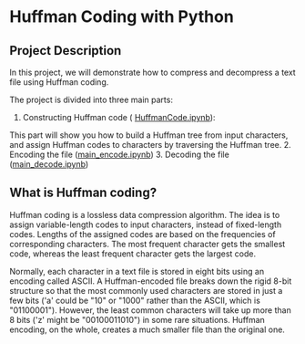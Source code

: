 # Huffman Coding with Python
## Project Description
In this project, we will demonstrate how to compress and decompress a text file using Huffman coding.  

The project is divided into three main parts:

 1.  Constructing Huffman code ( [HuffmanCode.ipynb](https://github.com/ybruce61414/Data-Structures/blob/master/Tree/HuffmanCoding/HuffmanCode.ipynb)):
 
 This part will show you how to build a Huffman tree from input characters, and assign Huffman codes to characters by traversing the Huffman tree. 
 2.   Encoding the file ([main_encode.ipynb](https://github.com/ybruce61414/Data-Structures/blob/master/Tree/HuffmanCoding/main_encode.ipynb)) 
 3.  Decoding the file ([main_decode.ipynb](https://github.com/ybruce61414/Data-Structures/blob/master/Tree/HuffmanCoding/main_decode.ipynb))

## What is Huffman coding?
Huffman coding is a lossless data compression algorithm. The idea is to assign variable-length codes to input characters, instead of fixed-length codes. Lengths of the assigned codes are based on the frequencies of corresponding characters. The most frequent character gets the smallest code, whereas the least frequent character gets the largest code.

Normally, each character in a text file is stored in eight bits using an encoding called ASCII. A Huffman-encoded file breaks down the rigid 8-bit structure so that the most commonly used characters are stored in just a few bits ('a' could be "10" or "1000" rather than the ASCII, which is "01100001").  However, the least common characters will take up more than 8 bits ('z' might be "00100011010") in some rare situations. Huffman encoding, on the whole, creates a much smaller file than the original one.